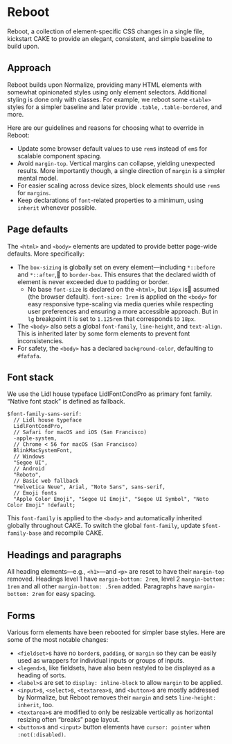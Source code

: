 # Reboot

Reboot, a collection of element-specific CSS changes in a single file, kickstart CAKE to provide an elegant, consistent, and simple baseline to build upon.

## Approach

Reboot builds upon Normalize, providing many HTML elements with somewhat opinionated styles using only element selectors. Additional styling is done only with classes. For example, we reboot some `<table>` styles for a simpler baseline and later provide `.table`, `.table-bordered`, and more.

Here are our guidelines and reasons for choosing what to override in Reboot:

* Update some browser default values to use `rem`s instead of `em`s for scalable component spacing.
* Avoid `margin-top`. Vertical margins can collapse, yielding unexpected results. More importantly though, a single direction of `margin` is a simpler mental model.
* For easier scaling across device sizes, block elements should use `rem`s for `margins`.
* Keep declarations of `font`-related properties to a minimum, using `inherit` whenever possible.

## Page defaults

The `<html>` and `<body>` elements are updated to provide better page-wide defaults. More specifically:

* The `box-sizing` is globally set on every element—including `*::before` and `*::after`, to `border-box`. This ensures that the declared width of element is never exceeded due to padding or border.
  * No base `font-size` is declared on the `<html>`, but `16px` is assumed (the browser default). `font-size: 1rem` is applied on the `<body>` for easy responsive type-scaling via media queries while respecting user preferences and ensuring a more accessible approach. But in `lg` breakpoint it is set to `1.125rem` that corresponds to `18px`.
* The `<body>` also sets a global `font-family`, `line-height`, and `text-align`. This is inherited later by some form elements to prevent font inconsistencies.
* For safety, the `<body>` has a declared `background-color`, defaulting to `#fafafa`.

## Font stack

We use the Lidl house typeface LidlFontCondPro as primary font family. “Native font stack” is defined as fallback.

    $font-family-sans-serif:
      // Lidl house typeface
      LidlFontCondPro,
      // Safari for macOS and iOS (San Francisco)
      -apple-system,
      // Chrome < 56 for macOS (San Francisco)
      BlinkMacSystemFont,
      // Windows
      "Segoe UI",
      // Android
      "Roboto",
      // Basic web fallback
      "Helvetica Neue", Arial, "Noto Sans", sans-serif,
      // Emoji fonts
      "Apple Color Emoji", "Segoe UI Emoji", "Segoe UI Symbol", "Noto Color Emoji" !default;

This `font-family` is applied to the `<body>` and automatically inherited globally throughout CAKE. To switch the global `font-family`, update `$font-family-base` and recompile CAKE.

## Headings and paragraphs

All heading elements—e.g., `<h1>`—and `<p>` are reset to have their `margin-top` removed. Headings level 1 have `margin-bottom: 2rem`, level 2 `margin-bottom: 1rem` and all other `margin-bottom: .5rem` added. Paragraphs have `margin-bottom: 2rem` for easy spacing.

## Forms

Various form elements have been rebooted for simpler base styles. Here are some of the most notable changes:

* `<fieldset>`s have no `border`s, `padding`, or `margin` so they can be easily used as wrappers for individual inputs or groups of inputs.
* `<legend>`s, like fieldsets, have also been restyled to be displayed as a heading of sorts.
* `<label>`s are set to `display: inline-block` to allow `margin` to be applied.
* `<input>`s, `<select>`s, `<textarea>`s, and `<button>`s are mostly addressed by Normalize, but Reboot removes their `margin` and sets `line-height: inherit`, too.
* `<textarea>`s are modified to only be resizable vertically as horizontal resizing often “breaks” page layout.
* `<button>`s and `<input>` button elements have `cursor: pointer` when `:not(:disabled)`.


